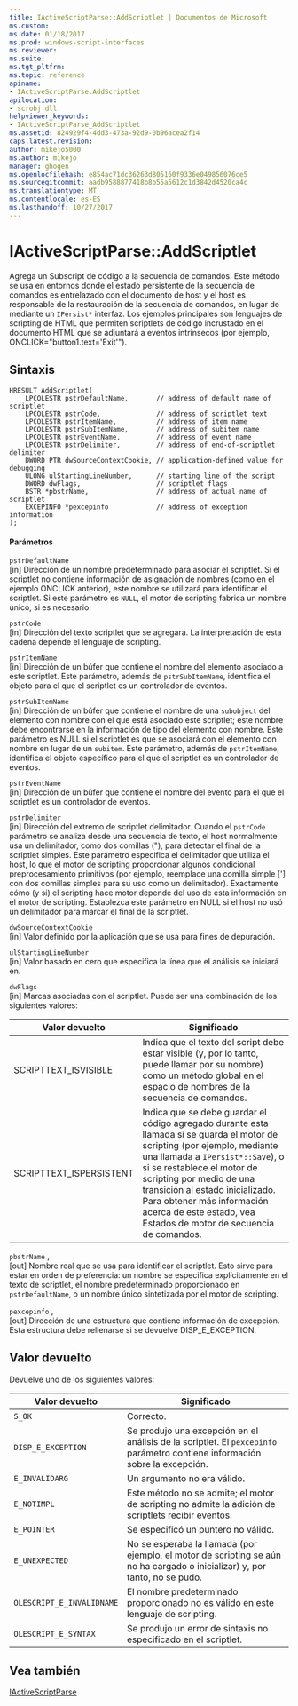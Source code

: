 ```yaml
---
title: IActiveScriptParse::AddScriptlet | Documentos de Microsoft
ms.custom: 
ms.date: 01/18/2017
ms.prod: windows-script-interfaces
ms.reviewer: 
ms.suite: 
ms.tgt_pltfrm: 
ms.topic: reference
apiname:
- IActiveScriptParse.AddScriptlet
apilocation:
- scrobj.dll
helpviewer_keywords:
- IActiveScriptParse_AddScriptlet
ms.assetid: 824929f4-4dd3-473a-92d9-0b96acea2f14
caps.latest.revision: 
author: mikejo5000
ms.author: mikejo
manager: ghogen
ms.openlocfilehash: e854ac71dc36263d805160f9336e049856076ce5
ms.sourcegitcommit: aadb9588877418b8b55a5612c1d3842d4520ca4c
ms.translationtype: MT
ms.contentlocale: es-ES
ms.lasthandoff: 10/27/2017
---
```

# <a name="iactivescriptparseaddscriptlet"></a>IActiveScriptParse::AddScriptlet
Agrega un Subscript de código a la secuencia de comandos. Este método se usa en entornos donde el estado persistente de la secuencia de comandos es entrelazado con el documento de host y el host es responsable de la restauración de la secuencia de comandos, en lugar de mediante un `IPersist*` interfaz. Los ejemplos principales son lenguajes de scripting de HTML que permiten scriptlets de código incrustado en el documento HTML que se adjuntará a eventos intrínsecos (por ejemplo, ONCLICK="button1.text='Exit'").  
  
## <a name="syntax"></a>Sintaxis  
  
```  
HRESULT AddScriptlet(  
    LPCOLESTR pstrDefaultName,       // address of default name of scriptlet  
    LPCOLESTR pstrCode,              // address of scriptlet text  
    LPCOLESTR pstrItemName,          // address of item name  
    LPCOLESTR pstrSubItemName,       // address of subitem name  
    LPCOLESTR pstrEventName,         // address of event name  
    LPCOLESTR pstrDelimiter,         // address of end-of-scriptlet delimiter  
    DWORD_PTR dwSourceContextCookie, // application-defined value for debugging  
    ULONG ulStartingLineNumber,      // starting line of the script  
    DWORD dwFlags,                   // scriptlet flags  
    BSTR *pbstrName,                 // address of actual name of scriptlet  
    EXCEPINFO *pexcepinfo            // address of exception information  
);  
```  
  
#### <a name="parameters"></a>Parámetros  
 `pstrDefaultName`  
 [in] Dirección de un nombre predeterminado para asociar el scriptlet. Si el scriptlet no contiene información de asignación de nombres (como en el ejemplo ONCLICK anterior), este nombre se utilizará para identificar el scriptlet. Si este parámetro es `NULL`, el motor de scripting fabrica un nombre único, si es necesario.  
  
 `pstrCode`  
 [in] Dirección del texto scriptlet que se agregará. La interpretación de esta cadena depende el lenguaje de scripting.  
  
 `pstrItemName`  
 [in] Dirección de un búfer que contiene el nombre del elemento asociado a este scriptlet. Este parámetro, además de `pstrSubItemName`, identifica el objeto para el que el scriptlet es un controlador de eventos.  
  
 `pstrSubItemName`  
 [in] Dirección de un búfer que contiene el nombre de una `subobject` del elemento con nombre con el que está asociado este scriptlet; este nombre debe encontrarse en la información de tipo del elemento con nombre. Este parámetro es NULL si el scriptlet es que se asociará con el elemento con nombre en lugar de un `subitem`. Este parámetro, además de `pstrItemName`, identifica el objeto específico para el que el scriptlet es un controlador de eventos.  
  
 `pstrEventName`  
 [in] Dirección de un búfer que contiene el nombre del evento para el que el scriptlet es un controlador de eventos.  
  
 `pstrDelimiter`  
 [in] Dirección del extremo de scriptlet delimitador. Cuando el `pstrCode` parámetro se analiza desde una secuencia de texto, el host normalmente usa un delimitador, como dos comillas ("), para detectar el final de la scriptlet simples. Este parámetro especifica el delimitador que utiliza el host, lo que el motor de scripting proporcionar algunos condicional preprocesamiento primitivos (por ejemplo, reemplace una comilla simple ['] con dos comillas simples para su uso como un delimitador). Exactamente cómo (y si) el scripting hace motor depende del uso de esta información en el motor de scripting. Establezca este parámetro en NULL si el host no usó un delimitador para marcar el final de la scriptlet.  
  
 `dwSourceContextCookie`  
 [in] Valor definido por la aplicación que se usa para fines de depuración.  
  
 `ulStartingLineNumber`  
 [in] Valor basado en cero que especifica la línea que el análisis se iniciará en.  
  
 `dwFlags`  
 [in] Marcas asociadas con el scriptlet. Puede ser una combinación de los siguientes valores:  
  
|Valor devuelto|Significado|  
|------------------|-------------|  
|SCRIPTTEXT_ISVISIBLE|Indica que el texto del script debe estar visible (y, por lo tanto, puede llamar por su nombre) como un método global en el espacio de nombres de la secuencia de comandos.|  
|SCRIPTTEXT_ISPERSISTENT|Indica que se debe guardar el código agregado durante esta llamada si se guarda el motor de scripting (por ejemplo, mediante una llamada a `IPersist*::Save`), o si se restablece el motor de scripting por medio de una transición al estado inicializado. Para obtener más información acerca de este estado, vea Estados de motor de secuencia de comandos.|  
  
 `pbstrName` ,  
 [out] Nombre real que se usa para identificar el scriptlet. Esto sirve para estar en orden de preferencia: un nombre se especifica explícitamente en el texto de scriptlet, el nombre predeterminado proporcionado en `pstrDefaultName`, o un nombre único sintetizada por el motor de scripting.  
  
 `pexcepinfo` ,  
 [out] Dirección de una estructura que contiene información de excepción. Esta estructura debe rellenarse si se devuelve DISP_E_EXCEPTION.  
  
## <a name="return-value"></a>Valor devuelto  
 Devuelve uno de los siguientes valores:  
  
|Valor devuelto|Significado|  
|------------------|-------------|  
|`S_OK`|Correcto.|  
|`DISP_E_EXCEPTION`|Se produjo una excepción en el análisis de la scriptlet. El `pexcepinfo` parámetro contiene información sobre la excepción.|  
|`E_INVALIDARG`|Un argumento no era válido.|  
|`E_NOTIMPL`|Este método no se admite; el motor de scripting no admite la adición de scriptlets recibir eventos.|  
|`E_POINTER`|Se especificó un puntero no válido.|  
|`E_UNEXPECTED`|No se esperaba la llamada (por ejemplo, el motor de scripting se aún no ha cargado o inicializar) y, por tanto, no se pudo.|  
|`OLESCRIPT_E_INVALIDNAME`|El nombre predeterminado proporcionado no es válido en este lenguaje de scripting.|  
|`OLESCRIPT_E_SYNTAX`|Se produjo un error de sintaxis no especificado en el scriptlet.|  
  
## <a name="see-also"></a>Vea también  
 [IActiveScriptParse](../../winscript/reference/iactivescriptparse.md)